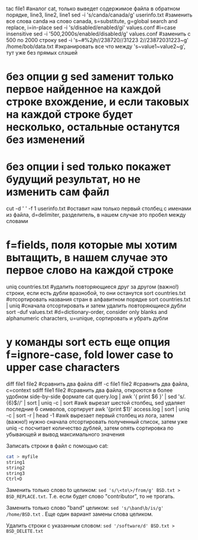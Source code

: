 tac file1   #аналог cat, только выведет содержимое файла в обратном порядке, line3, line2, line1
sed -i 's/canda/canada/g' userinfo.txt   #заменить все слова canda на слово canada, s=substitute, g=global search and replace, i=in-place
sed -i 's/disabled/enabled/gi' values.conf   #i=case insensitive
sed -i '500,2000s/enabled/disabled/g' values.conf   #заменить с 500 по 2000 строку
sed -i 's~#%$2jh//238720//31223~$2//23872031223~g' /home/bob/data.txt   #экранировать все что между 's~value1~value2~g', тут уже без прямых слэшей
# без опции g sed заменит только первое найденное на каждой строке вхождение, и если таковых на каждой строке будет несколько, остальные останутся без изменений
# без опции i sed только покажет будущий результат, но не изменить сам файл
cut -d ' ' -f 1 userinfo.txt   #оставит нам только первый столбец с именами из файла, d=delimiter, разделитель, в нашем случае это пробел между словами
# f=fields, поля которые мы хотим вытащить, в нашем случае это первое слово на каждой строке
uniq countries.txt   #удалить повторяющиеся друг за другом (важно!) строки, если есть дубли вразнобой, то они останутся
sort countries.txt   #отсортировать названия стран в алфавитном порядке
sort countries.txt | uniq    #сначала отсортировать и затем удалить повторяющиеся дубли
sort -duf values.txt   #d=dictionary-order, consider only blanks and alphanumeric characters, u=unique, сортировать и убрать дубли
# у команды sort есть еще опция f=ignore-case, fold lower case to upper case characters
diff file1 file2   #сравнить два файла
diff -c file1 file2   #сравнить два файла, c=context
sdiff file1 file2   #сравнить два файла, откроются в более удобном side-by-side формате
cat query.log | awk '{ print $6 }' | sed 's/.\{6\}$//' | sort | uniq -c | sort   #awk вырезат шестой столбец, sed удаляет последние 6 символов, сортирует
awk '{print $1}' access.log | sort | uniq -c | sort -r | head -1   #awk вырезает первый столбец из лога, затем (важно!) нужно сначала отсортировать полученный список, затем уже uniq -c посчитает количество дублей, затем опять сортировка по убывающей и вывод максимального значения

Записать строки в файл с помощью cat:

```bash
cat > myfile
string1
string2
string3
Ctrl+D
```

Заменить только слово to целиком: `sed 's/\<to\>/from/g' BSD.txt > BSD_REPLACE.txt`. Т.е. если будет слово "contributor", то не трогать.

Заменить только слово "band" целиком: `sed 's/\band\b/is/g' /home/BSD.txt` . Еще один вариант замены слова целиком.

Удалить строки с указанным словом: `sed '/software/d' BSD.txt > BSD_DELETE.txt`
